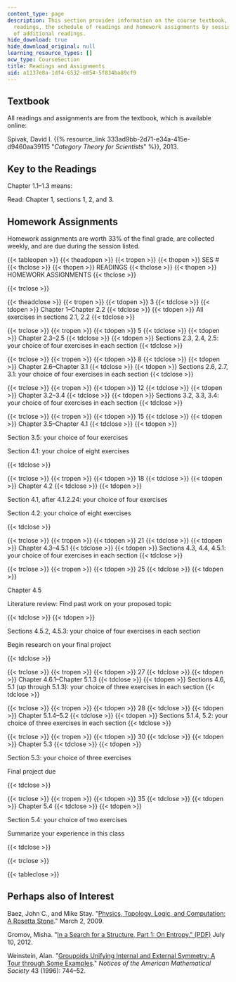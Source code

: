 ```yaml
---
content_type: page
description: This section provides information on the course textbook, a key to the
  readings, the schedule of readings and homework assignments by session, and a list
  of additional readings.
hide_download: true
hide_download_original: null
learning_resource_types: []
ocw_type: CourseSection
title: Readings and Assignments
uid: a1137e8a-1df4-6532-e854-5f834ba89cf9
---
```


Textbook
--------

All readings and assignments are from the textbook, which is available online:

Spivak, David I. {{% resource_link 333ad9bb-2d71-e34a-415e-d9460aa39115 "_Category Theory for Scientists_" %}}, 2013.

Key to the Readings
-------------------

Chapter 1.1–1.3 means:

Read: Chapter 1, sections 1, 2, and 3.

Homework Assignments
--------------------

Homework assignments are worth 33% of the final grade, are collected weekly, and are due during the session listed.

{{< tableopen >}}
{{< theadopen >}}
{{< tropen >}}
{{< thopen >}}
SES #
{{< thclose >}}
{{< thopen >}}
READINGS
{{< thclose >}}
{{< thopen >}}
HOMEWORK ASSIGNMENTS
{{< thclose >}}

{{< trclose >}}

{{< theadclose >}}
{{< tropen >}}
{{< tdopen >}}
3
{{< tdclose >}}
{{< tdopen >}}
Chapter 1–Chapter 2.2
{{< tdclose >}}
{{< tdopen >}}
All exercises in sections 2.1, 2.2
{{< tdclose >}}

{{< trclose >}}
{{< tropen >}}
{{< tdopen >}}
5
{{< tdclose >}}
{{< tdopen >}}
Chapter 2.3–2.5
{{< tdclose >}}
{{< tdopen >}}
Sections 2.3, 2.4, 2.5: your choice of four exercises in each section
{{< tdclose >}}

{{< trclose >}}
{{< tropen >}}
{{< tdopen >}}
8
{{< tdclose >}}
{{< tdopen >}}
Chapter 2.6–Chapter 3.1
{{< tdclose >}}
{{< tdopen >}}
Sections 2.6, 2.7, 3.1: your choice of four exercises in each section
{{< tdclose >}}

{{< trclose >}}
{{< tropen >}}
{{< tdopen >}}
12
{{< tdclose >}}
{{< tdopen >}}
Chapter 3.2–3.4
{{< tdclose >}}
{{< tdopen >}}
Sections 3.2, 3.3, 3.4: your choice of four exercises in each section
{{< tdclose >}}

{{< trclose >}}
{{< tropen >}}
{{< tdopen >}}
15
{{< tdclose >}}
{{< tdopen >}}
Chapter 3.5–Chapter 4.1
{{< tdclose >}}
{{< tdopen >}}


Section 3.5: your choice of four exercises

Section 4.1: your choice of eight exercises


{{< tdclose >}}

{{< trclose >}}
{{< tropen >}}
{{< tdopen >}}
18
{{< tdclose >}}
{{< tdopen >}}
Chapter 4.2
{{< tdclose >}}
{{< tdopen >}}


Section 4.1, after 4.1.2.24: your choice of four exercises

Section 4.2: your choice of eight exercises


{{< tdclose >}}

{{< trclose >}}
{{< tropen >}}
{{< tdopen >}}
21
{{< tdclose >}}
{{< tdopen >}}
Chapter 4.3–4.5.1
{{< tdclose >}}
{{< tdopen >}}
Sections 4.3, 4.4, 4.5.1: your choice of four exercises in each section
{{< tdclose >}}

{{< trclose >}}
{{< tropen >}}
{{< tdopen >}}
25
{{< tdclose >}}
{{< tdopen >}}


Chapter 4.5

Literature review: Find past work on your proposed topic


{{< tdclose >}}
{{< tdopen >}}


Sections 4.5.2, 4.5.3: your choice of four exercises in each section

Begin research on your final project


{{< tdclose >}}

{{< trclose >}}
{{< tropen >}}
{{< tdopen >}}
27
{{< tdclose >}}
{{< tdopen >}}
Chapter 4.6.1–Chapter 5.1.3
{{< tdclose >}}
{{< tdopen >}}
Sections 4.6, 5.1 (up through 5.1.3): your choice of three exercises in each section
{{< tdclose >}}

{{< trclose >}}
{{< tropen >}}
{{< tdopen >}}
28
{{< tdclose >}}
{{< tdopen >}}
Chapter 5.1.4–5.2
{{< tdclose >}}
{{< tdopen >}}
Sections 5.1.4, 5.2: your choice of three exercises in each section
{{< tdclose >}}

{{< trclose >}}
{{< tropen >}}
{{< tdopen >}}
30
{{< tdclose >}}
{{< tdopen >}}
Chapter 5.3
{{< tdclose >}}
{{< tdopen >}}


Section 5.3: your choice of three exercises

Final project due


{{< tdclose >}}

{{< trclose >}}
{{< tropen >}}
{{< tdopen >}}
35
{{< tdclose >}}
{{< tdopen >}}
Chapter 5.4
{{< tdclose >}}
{{< tdopen >}}


Section 5.4: your choice of two exercises

Summarize your experience in this class


{{< tdclose >}}

{{< trclose >}}

{{< tableclose >}}

Perhaps also of Interest
------------------------

Baez, John C., and Mike Stay. "[Physics, Topology, Logic, and Computation: A Rosetta Stone](http://arxiv.org/abs/0903.0340)." March 2, 2009.

Gromov, Misha. "[In a Search for a Structure, Part 1: On Entropy." (PDF)](http://math.mit.edu/~dspivak/teaching/sp13/gromov--EntropyViaCT.pdf) July 10, 2012.

Weinstein, Alan. "[Groupoids Unifying Internal and External Symmetry: A Tour through Some Examples](http://citeseerx.ist.psu.edu/viewdoc/summary;jsessionid=254512399AC565D2C6D35415DD629541?doi=10.1.1.217.4695)." _Notices of the American Mathematical Society_ 43 (1996): 744–52.